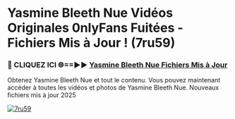 # Yasmine Bleeth Nue Vidéos Originales 0nlyFans Fuitées - Fichiers Mis à Jour ! (7ru59)

<h3>🔴 CLIQUEZ ICI 🌐==►► <a href="https://tinyurl.com/2pmr4ezf" rel="nofollow">Yasmine Bleeth Nue Fichiers Mis à Jour</a></h3>

Obtenez Yasmine Bleeth Nue et tout le contenu. Vous pouvez maintenant accéder à toutes les vidéos et photos de Yasmine Bleeth Nue. Nouveaux fichiers mis à jour 2025

[![7ru59](https://i.imgur.com/6SNvagu.gif)](https://tinyurl.com/2pmr4ezf)
